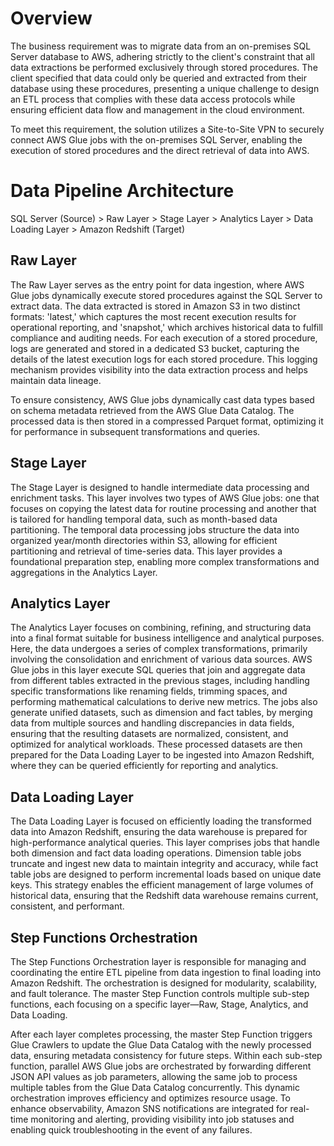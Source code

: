 # Overview
The business requirement was to migrate data from an on-premises SQL Server database to AWS, adhering strictly to the client's constraint that all data extractions be performed exclusively through stored procedures. The client specified that data could only be queried and extracted from their database using these procedures, presenting a unique challenge to design an ETL process that complies with these data access protocols while ensuring efficient data flow and management in the cloud environment.

To meet this requirement, the solution utilizes a Site-to-Site VPN to securely connect AWS Glue jobs with the on-premises SQL Server, enabling the execution of stored procedures and the direct retrieval of data into AWS. 

# Data Pipeline Architecture
SQL Server (Source) > Raw Layer > Stage Layer > Analytics Layer > Data Loading Layer > Amazon Redshift (Target)
## Raw Layer
The Raw Layer serves as the entry point for data ingestion, where AWS Glue jobs dynamically execute stored procedures against the SQL Server to extract data. The data extracted is stored in Amazon S3 in two distinct formats: 'latest,' which captures the most recent execution results for operational reporting, and 'snapshot,' which archives historical data to fulfill compliance and auditing needs. For each execution of a stored procedure, logs are generated and stored in a dedicated S3 bucket, capturing the details of the latest execution logs for each stored procedure. This logging mechanism provides visibility into the data extraction process and helps maintain data lineage.

To ensure consistency, AWS Glue jobs dynamically cast data types based on schema metadata retrieved from the AWS Glue Data Catalog. The processed data is then stored in a compressed Parquet format, optimizing it for performance in subsequent transformations and queries.

## Stage Layer
The Stage Layer is designed to handle intermediate data processing and enrichment tasks. This layer involves two types of AWS Glue jobs: one that focuses on copying the latest data for routine processing and another that is tailored for handling temporal data, such as month-based data partitioning. The temporal data processing jobs structure the data into organized year/month directories within S3, allowing for efficient partitioning and retrieval of time-series data. This layer provides a foundational preparation step, enabling more complex transformations and aggregations in the Analytics Layer.

## Analytics Layer
The Analytics Layer focuses on combining, refining, and structuring data into a final format suitable for business intelligence and analytical purposes. Here, the data undergoes a series of complex transformations, primarily involving the consolidation and enrichment of various data sources. AWS Glue jobs in this layer execute SQL queries that join and aggregate data from different tables extracted in the previous stages, including handling specific transformations like renaming fields, trimming spaces, and performing mathematical calculations to derive new metrics. The jobs also generate unified datasets, such as dimension and fact tables, by merging data from multiple sources and handling discrepancies in data fields, ensuring that the resulting datasets are normalized, consistent, and optimized for analytical workloads. These processed datasets are then prepared for the Data Loading Layer to be ingested into Amazon Redshift, where they can be queried efficiently for reporting and analytics.

## Data Loading Layer
The Data Loading Layer is focused on efficiently loading the transformed data into Amazon Redshift, ensuring the data warehouse is prepared for high-performance analytical queries. This layer comprises jobs that handle both dimension and fact data loading operations. Dimension table jobs truncate and ingest new data to maintain integrity and accuracy, while fact table jobs are designed to perform incremental loads based on unique date keys. This strategy enables the efficient management of large volumes of historical data, ensuring that the Redshift data warehouse remains current, consistent, and performant.

## Step Functions Orchestration
The Step Functions Orchestration layer is responsible for managing and coordinating the entire ETL pipeline from data ingestion to final loading into Amazon Redshift. The orchestration is designed for modularity, scalability, and fault tolerance. The master Step Function controls multiple sub-step functions, each focusing on a specific layer—Raw, Stage, Analytics, and Data Loading.

After each layer completes processing, the master Step Function triggers Glue Crawlers to update the Glue Data Catalog with the newly processed data, ensuring metadata consistency for future steps. Within each sub-step function, parallel AWS Glue jobs are orchestrated by forwarding different JSON API values as job parameters, allowing the same job to process multiple tables from the Glue Data Catalog concurrently. This dynamic orchestration improves efficiency and optimizes resource usage. To enhance observability, Amazon SNS notifications are integrated for real-time monitoring and alerting, providing visibility into job statuses and enabling quick troubleshooting in the event of any failures.


